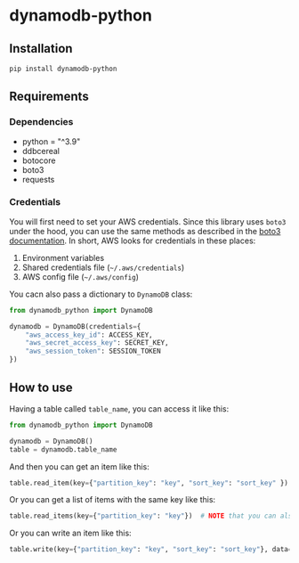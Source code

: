 # dynamodb-python

## Installation

```bash
pip install dynamodb-python
```

## Requirements

### Dependencies

- python = "^3.9"
- ddbcereal
- botocore
- boto3
- requests

### Credentials

You will first need to set your AWS credentials. Since this library uses `boto3` under the hood, you can use the same methods as described in the [boto3 documentation](https://boto3.readthedocs.io/en/latest/guide/configuration.html). In short, AWS looks for credentials in these places:

1. Environment variables
2. Shared credentials file (`~/.aws/credentials`)
3. AWS config file (`~/.aws/config`)

You cacn also pass a dictionary to `DynamoDB` class:

```python
from dynamodb_python import DynamoDB

dynamodb = DynamoDB(credentials={
    "aws_access_key_id": ACCESS_KEY,
    "aws_secret_access_key": SECRET_KEY,
    "aws_session_token": SESSION_TOKEN
})
```

## How to use

Having a table called `table_name`, you can access it like this:

```python
from dynamodb_python import DynamoDB

dynamodb = DynamoDB()
table = dynamodb.table_name
```

And then you can get an item like this:

```python
table.read_item(key={"partition_key": "key", "sort_key": "sort_key" })  # NOTE that sort_key is optional
```

Or you can get a list of items with the same key like this:

```python
table.read_items(key={"partition_key": "key"})  # NOTE that you can also pass in boto3 condition key 
```

Or you can write an item like this:

```python
table.write(key={"partition_key": "key", "sort_key": "sort_key"}, data={"data": "data"})
```
